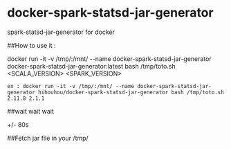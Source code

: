 # docker-spark-statsd-jar-generator
spark-statsd-jar-generator for docker

##How to use it :

docker run -it -v /tmp/:/mnt/ --name docker-spark-statsd-jar-generator docker-spark-statsd-jar-generator:latest bash /tmp/toto.sh <SCALA_VERSION> <SPARK_VERSION>

	ex : docker run -it -v /tmp/:/mnt/ --name docker-spark-statsd-jar-generator hihouhou/docker-spark-statsd-jar-generator bash /tmp/toto.sh 2.11.8 2.1.1

##wait wait wait

+/- 80s

##Fetch jar file in your /tmp/
